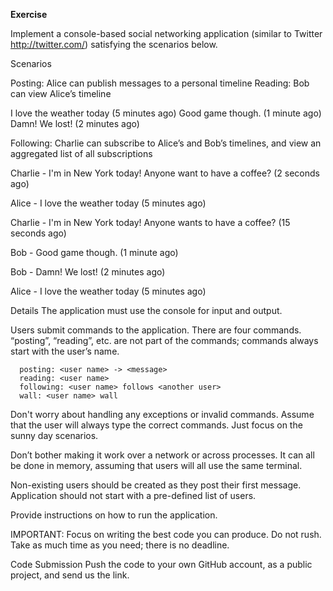 **Exercise**

Implement a console-based social networking application (similar to Twitter http://twitter.com/) satisfying the scenarios below.

Scenarios

Posting: Alice can publish messages to a personal timeline
Reading: Bob can view Alice’s timeline

I love the weather today (5 minutes ago)
Good game though. (1 minute ago)
Damn! We lost! (2 minutes ago)

Following: Charlie can subscribe to Alice’s and Bob’s timelines, and view an aggregated list of all subscriptions

Charlie - I'm in New York today! Anyone want to have a coffee? (2 seconds ago)

Alice - I love the weather today (5 minutes ago)

Charlie - I'm in New York today! Anyone wants to have a coffee? (15 seconds ago)

Bob - Good game though. (1 minute ago)

Bob - Damn! We lost! (2 minutes ago)

Alice - I love the weather today (5 minutes ago)

Details
The application must use the console for input and output.

Users submit commands to the application. There are four commands. “posting”, “reading”, etc. are not part of the commands; commands always start with the user’s name.

```
  posting: <user name> -> <message>
  reading: <user name>
  following: <user name> follows <another user>
  wall: <user name> wall
```

Don't worry about handling any exceptions or invalid commands. Assume that the user will always type the correct commands. Just focus on the sunny day scenarios.

Don’t bother making it work over a network or across processes. It can all be done in memory, assuming that users will all use the same terminal.

Non-existing users should be created as they post their first message. Application should not start with a pre-defined list of users.

Provide instructions on how to run the application.

IMPORTANT: Focus on writing the best code you can produce. Do not rush. Take as much time as you need; there is no deadline.

Code Submission
Push the code to your own GitHub account, as a public project, and send us the link.

